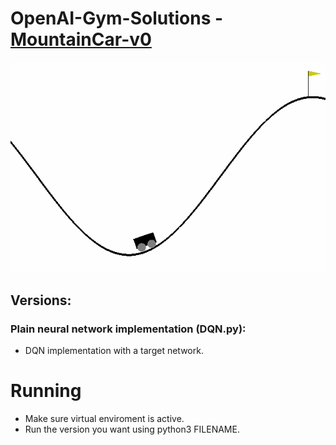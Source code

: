 # OpenAI-Gym-Solutions - [MountainCar-v0](https://github.com/openai/gym/wiki/MountainCar-v0)

![](../Extra/02.MountainCarSolved.gif)

## Versions:

### Plain neural network implementation (DQN.py):
- DQN implementation with a target network.

# Running
- Make sure virtual enviroment is active.
- Run the version you want using python3 FILENAME.